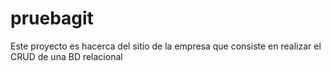 # pruebagit
Este proyecto es hacerca del sitio de la empresa que
consiste en realizar el CRUD de una BD relacional

